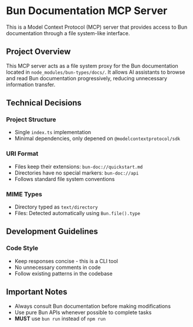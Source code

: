 # Bun Documentation MCP Server

This is a Model Context Protocol (MCP) server that provides access to Bun documentation through a file system-like interface.

## Project Overview

This MCP server acts as a file system proxy for the Bun documentation located in `node_modules/bun-types/docs/`. It allows AI assistants to browse and read Bun documentation progressively, reducing unnecessary information transfer.

## Technical Decisions

### Project Structure
- Single `index.ts` implementation
- Minimal dependencies, only depened on `@modelcontextprotocol/sdk`

### URI Format
- Files keep their extensions: `bun-doc://quickstart.md`
- Directories have no special markers: `bun-doc://api`
- Follows standard file system conventions

### MIME Types
- Directory typed as `text/directory`
- Files: Detected automatically using `Bun.file().type`

## Development Guidelines

### Code Style
- Keep responses concise - this is a CLI tool
- No unnecessary comments in code
- Follow existing patterns in the codebase

## Important Notes

- Always consult Bun documentation before making modifications
- Use pure Bun APIs whenever possible to complete tasks
- **MUST** use `bun run` instead of `npm run`
